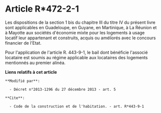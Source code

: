 # Article R*472-2-1

Les dispositions de la section 1 bis du chapitre III du titre IV du présent livre sont applicables en Guadeloupe, en Guyane,
en Martinique, à La Réunion et à Mayotte aux sociétés d'économie mixte pour les logements à usage locatif leur appartenant et
construits, acquis ou améliorés avec le concours financier de l'Etat. 

Pour l'application de l'article R. 443-9-1, le bail dont bénéficie l'associé locataire est soumis au régime applicable aux
locataires des logements mentionnés au premier alinéa.

**Liens relatifs à cet article**

	**Modifié par**:

	  - Décret n°2013-1296 du 27 décembre 2013 - art. 5

	**Cite**:

	  - Code de la construction et de l'habitation. - art. R*443-9-1

